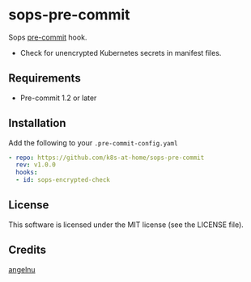 # sops-pre-commit

Sops [pre-commit](https://pre-commit.com/) hook.

* Check for unencrypted Kubernetes secrets in manifest files.

## Requirements

* Pre-commit 1.2 or later

## Installation

Add the following to your `.pre-commit-config.yaml`


```yaml
- repo: https://github.com/k8s-at-home/sops-pre-commit
  rev: v1.0.0
  hooks:
  - id: sops-encrypted-check
```

## License

This software is licensed under the MIT license (see the LICENSE file).

## Credits

[angelnu](https://github.com/angelnu/k8s-gitops/)